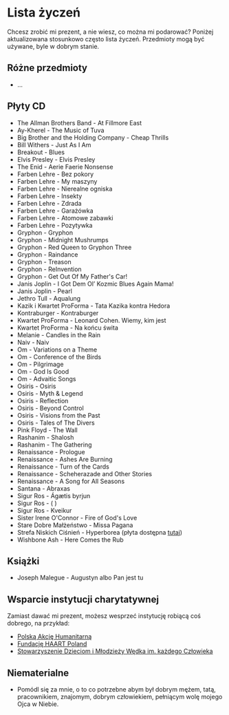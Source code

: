 # Lista życzeń

Chcesz zrobić mi prezent, a nie wiesz, co można mi podarować? Poniżej aktualizowana stosunkowo często lista życzeń. Przedmioty mogą być używane, byle w dobrym stanie.

## Różne przedmioty

- ...

## Płyty CD

- The Allman Brothers Band - At Fillmore East
- Ay-Kherel - The Music of Tuva
- Big Brother and the Holding Company - Cheap Thrills
- Bill Withers - Just As I Am
- Breakout - Blues
- Elvis Presley - Elvis Presley
- The Enid - Aerie Faerie Nonsense
- Farben Lehre - Bez pokory
- Farben Lehre - My maszyny
- Farben Lehre - Nierealne ogniska
- Farben Lehre - Insekty
- Farben Lehre - Zdrada
- Farben Lehre - Garażówka
- Farben Lehre - Atomowe zabawki
- Farben Lehre - Pozytywka
- Gryphon - Gryphon
- Gryphon - Midnight Mushrumps
- Gryphon - Red Queen to Gryphon Three
- Gryphon - Raindance
- Gryphon - Treason
- Gryphon - ReInvention
- Gryphon - Get Out Of My Father's  Car!
- Janis Joplin - I Got Dem Ol’ Kozmic Blues Again Mama!
- Janis Joplin - Pearl
- Jethro Tull - Aqualung
- Kazik i Kwartet ProForma - Tata Kazika kontra Hedora
- Kontraburger - Kontraburger
- Kwartet ProForma - Leonard Cohen. Wiemy, kim jest
- Kwartet ProForma - Na końcu świta
- Melanie - Candles in the Rain
- Naiv - Naiv
- Om - Variations on a Theme
- Om - Conference of the Birds
- Om - Pilgrimage
- Om - God Is Good
- Om - Advaitic Songs
- Osiris - Osiris
- Osiris - Myth & Legend 
- Osiris - Reflection
- Osiris - Beyond Control
- Osiris - Visions from the Past
- Osiris - Tales of The Divers
- Pink Floyd - The Wall
- Rashanim - Shalosh
- Rashanim - The Gathering
- Renaissance - Prologue
- Renaissance - Ashes Are Burning
- Renaissance - Turn of the Cards
- Renaissance - Scheherazade and Other Stories
- Renaissance - A Song for All Seasons
- Santana - Abraxas
- Sigur Ros - Ágætis byrjun
- Sigur Ros - ( )
- Sigur Ros - Kveikur
- Sister Irene O'Connor - Fire of God's Love
- Stare Dobre Małżeństwo - Missa Pagana
- Strefa Niskich Ciśnień - Hyperborea (płyta dostępna [tutaj](https://rawick8.wixsite.com/strojownia/kopia-galeria-1))
- Wishbone Ash - Here Comes the Rub

## Książki

<!-- - Arkadiusz Iwaniuk - Atlas ziół krajowych -->
- Joseph Malegue - Augustyn albo Pan jest tu

## Wsparcie instytucji charytatywnej

Zamiast dawać mi prezent, możesz wesprzeć instytucję robiącą coś dobrego, na przykład:

- [Polską Akcję Humanitarną](https://pah.org.pl)
- [Fundację HAART Poland](https://haartpoland.org)
- [Stowarzyszenie Dzieciom i Młodzieży Wędka im. każdego Człowieka](https://wedka.org/)

## Niematerialne

- Pomódl się za mnie, o to co potrzebne abym był dobrym mężem, tatą, pracownikiem, znajomym, dobrym człowiekiem, pełniącym wolę mojego Ojca w Niebie.
